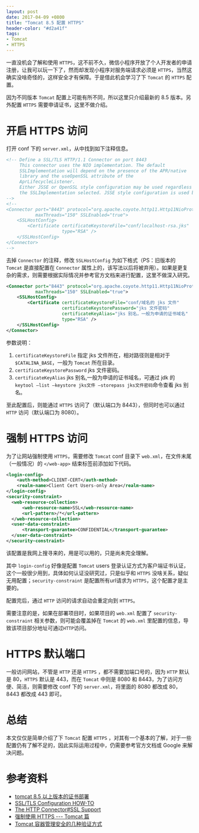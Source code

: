 ```yaml
---
layout: post
date: 2017-04-09 +0800
title: "Tomcat 8.5 配置 HTTPS"
header-color: "#d2a41f"
tags:
- Tomcat
- HTTPS
---
```


一直没机会了解和使用 `HTTPS`，这不前不久，微信小程序开放了个人开发者的申请注册，让我可以玩一下了，然而却发现小程序对服务端请求必须是 `HTTPS`，当然这确实没啥奇怪的，这样安全才有保障。于是借此机会学习了下 `Tomcat` 的 `HTTPS` 配置。

<!--more-->

因为不同版本 `Tomcat` 配置上可能有所不同，所以这里只介绍最新的 8.5 版本。另外配置 `HTTPS` 需要申请证书，这里不做介绍。


# 开启 HTTPS 访问

打开 conf 下的 `server.xml`，从中找到如下注释信息。

```xml
<!-- Define a SSL/TLS HTTP/1.1 Connector on port 8443
     This connector uses the NIO implementation. The default
     SSLImplementation will depend on the presence of the APR/native
     library and the useOpenSSL attribute of the
     AprLifecycleListener.
     Either JSSE or OpenSSL style configuration may be used regardless of
     the SSLImplementation selected. JSSE style configuration is used below.
-->
<!--
<Connector port="8443" protocol="org.apache.coyote.http11.Http11NioProtocol"
           maxThreads="150" SSLEnabled="true">
    <SSLHostConfig>
        <Certificate certificateKeystoreFile="conf/localhost-rsa.jks"
                     type="RSA" />
    </SSLHostConfig>
</Connector>
-->
```

去掉 `Connector` 的注释，修改 `SSLHostConfig` 为如下格式（PS：旧版本的 `Tomcat` 是直接配置在 `Connector` 属性上的，该写法以后将被弃用）。如果是更复杂的需求，则需要根据实际情况并参考官方文档来进行配置，这里不做深入研究。

```xml
<Connector port="8443" protocol="org.apache.coyote.http11.Http11NioProtocol"
           maxThreads="150" SSLEnabled="true">
    <SSLHostConfig>
        <Certificate certificateKeystoreFile="conf/域名的 jks 文件"
                     certificateKeystorePassword="jks 文件密码"
                     certificateKeyAlias="jks 别名，一般为申请的证书域名"
                     type="RSA" />
    </SSLHostConfig>
</Connector>
```

参数说明：

1. `certificateKeystoreFile` 指定 jks 文件所在，相对路径则是相对于 `$CATALINA_BASE`，一般为 `Tomcat` 所在目录。
2. `certificateKeystorePassword` jks 文件密码。
3. `certificateKeyAlias` jks 别名,一般为申请的证书域名，可通过 jdk 的 `keytool –list –keystore jks文件 –storepass jks文件密码`命令查看 jks 别名。

至此配置后，则能通过 `HTTPS` 访问了（默认端口为 8443），但同时也可以通过 `HTTP` 访问（默认端口为 8080）。


# 强制 HTTPS 访问

为了让网站强制使用 `HTTPS`，需要修改 `Tomcat` conf 目录下 `web.xml`，在文件末尾（一般情况）的 `</web-app>` 结束标签前添加如下代码。

```xml
<login-config>    
    <auth-method>CLIENT-CERT</auth-method>
    <realm-name>Client Cert Users-only Area</realm-name>
</login-config> 
<security-constraint>
  <web-resource-collection>
      <web-resource-name>SSL</web-resource-name>
      <url-pattern>/*</url-pattern>
  </web-resource-collection>
  <user-data-constraint>
      <transport-guarantee>CONFIDENTIAL</transport-guarantee>
  </user-data-constraint>
</security-constraint>
```

该配置是我网上搜寻来的，用是可以用的，只是尚未完全理解。

其中 `login-config` 好像是配置 `Tomcat` users 登录认证方式为客户端证书认证，这个一般很少用到，具体如何认证没研究过，只是似乎和 `HTTPS` 没啥关系，疑似无用配置；`security-constraint` 是配置所有url请求为 `HTTPS`，这个配置才是主要的。

配置完后，通过 `HTTP` 访问的请求自动会重定向到 `HTTPS`。

需要注意的是，如果在部署项目时，如果项目的 `web.xml` 配置了 `security-constraint` 相关参数，则可能会覆盖掉在 `Tomcat` 的 `web.xml` 里配置的信息，导致该项目部分地址可通过`HTTP`访问。


# HTTPS 默认端口

一般访问网站，不管是 `HTTP` 还是 `HTTPS` ，都不需要加端口号的，因为 `HTTP` 默认是 80，`HTTPS` 默认是 443，而在 `Tomcat` 中则是 8080 和 8443，为了访问方便、简洁，则需要修改 conf 下的 `server.xml`，将里面的 8080 都改成 80，8443 都改成 443 即可。


# 总结

本文仅仅是简单介绍了下 `Tomcat` 配置 `HTTPS` ，对其有一个基本的了解，对于一些配置仍有了解不足的，因此实际运用过程中，仍需要参考官方文档或 Google 来解决问题。


# 参考资料

* [tomcat 8.5 以上版本的证书部署](https://www.trustasia.com/java-tomcat8-install)
* [SSL/TLS Configuration HOW-TO](https://tomcat.apache.org/tomcat-8.5-doc/ssl-howto.html)
* [The HTTP Connector#SSL Support](https://tomcat.apache.org/tomcat-8.5-doc/config/http.html#SSL_Support)
* [强制使用 HTTPS --- Tomcat 篇](http://blog.csdn.net/xiaobin_hlj80/article/details/6003355)
* [Tomcat 容器管理安全的几种验证方式](https://my.oschina.net/itblog/blog/678845?fromerr=mnnjJA0O)